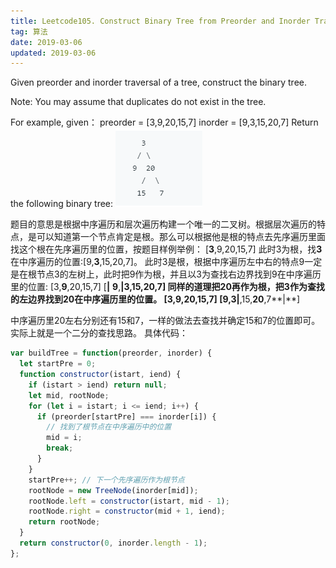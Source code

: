 ```yaml
---
title: Leetcode105. Construct Binary Tree from Preorder and Inorder Traversal
tag: 算法
date: 2019-03-06
updated: 2019-03-06
---
```



Given preorder and inorder traversal of a tree, construct the binary tree.

Note:
You may assume that duplicates do not exist in the tree.

For example, given：
preorder = [3,9,20,15,7]
inorder = [9,3,15,20,7]
Return the following binary tree:
![Alt text](./1555988196340.png)

题目的意思是根据中序遍历和层次遍历构建一个唯一的二叉树。根据层次遍历的特点，是可以知道第一个节点肯定是根。那么可以根据他是根的特点去先序遍历里面找这个根在先序遍历里的位置，按题目样例举例：
[**3**,9,20,15,7] 此时3为根，找**3**在中序遍历的位置:[9,**3**,15,20,7]。
此时3是根，根据中序遍历左中右的特点9一定是在根节点3的左树上，此时把9作为根，并且以3为查找右边界找到9在中序遍历里的位置:
[3,**9**,20,15,7] 
[**|** **9**,**|**3,15,20,7]
同样的道理把20再作为根，把3作为查找的左边界找到20在中序遍历里的位置。
[3,9,**20**,15,7] 
[9,3**|**,15,**20**,7**|**]

中序遍历里20左右分别还有15和7，一样的做法去查找并确定15和7的位置即可。实际上就是一个二分的查找思路。
具体代码：
```javascript
var buildTree = function(preorder, inorder) {
  let startPre = 0;
  function constructor(istart, iend) {
    if (istart > iend) return null;
    let mid, rootNode;
    for (let i = istart; i <= iend; i++) {
      if (preorder[startPre] === inorder[i]) {
        // 找到了根节点在中序遍历中的位置
        mid = i;
        break;
      }
    }
    startPre++; // 下一个先序遍历作为根节点
    rootNode = new TreeNode(inorder[mid]);
    rootNode.left = constructor(istart, mid - 1);
    rootNode.right = constructor(mid + 1, iend);
    return rootNode;
  }
  return constructor(0, inorder.length - 1);
};
```
